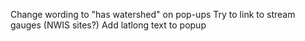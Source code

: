 Change wording to "has watershed" on pop-ups
Try to link to stream gauges (NWIS sites?)
Add latlong text to popup